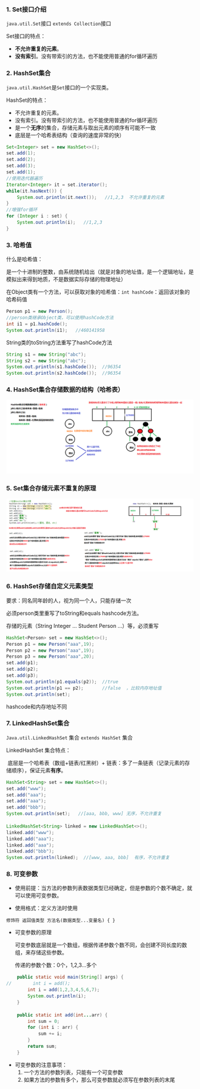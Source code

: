 ### 1. Set接口介绍

`java.util.Set`接口 `extends Collection`接口

Set接口的特点：

- **不允许重复的元素**。
- **没有索引**。没有带索引的方法，也不能使用普通的for循环遍历

### 2. HashSet集合

`java.util.HashSet`是`Set`接口的一个实现类。

HashSet的特点：

- 不允许重复的元素。
- 没有索引。没有带索引的方法，也不能使用普通的for循环遍历
- 是一个**无序**的集合，存储元素与取出元素的顺序有可能不一致
- 底层是一个哈希表结构（查询的速度非常的快）

```Java
Set<Integer> set = new HashSet<>();
set.add(1);
set.add(2);
set.add(3);
set.add(1);
//使用迭代器遍历
Iterator<Integer> it = set.iterator();
while(it.hasNext()) {
	System.out.println(it.next());   //1,2,3  不允许重复的元素
}
//增强for循环
for (Integer i : set) {
	System.out.println(i);   //1,2,3
}
```

### 3. 哈希值

什么是哈希值：

​	是一个十进制的整数，由系统随机给出（就是对象的地址值，是一个逻辑地址，是模拟出来得到地质，不是数据实际存储的物理地址）

在Object类有一个方法，可以获取对象的哈希值：`int hashCode`：返回该对象的哈希码值

```Java
Person p1 = new Person();
//person类继承Object类，可以使用hashCode方法
int i1 = p1.hashCode();
System.out.println(i1);   //460141958
```

String类的toString方法重写了hashCode方法

```Java
String s1 = new String("abc");
String s2 = new String("abc");
System.out.println(s1.hashCode());  //96354
System.out.println(s2.hashCode());  //96354
```

### 4. HashSet集合存储数据的结构（哈希表）

![05_HashSet集合存储数据的结构（哈希表）](images/05_HashSet%E9%9B%86%E5%90%88%E5%AD%98%E5%82%A8%E6%95%B0%E6%8D%AE%E7%9A%84%E7%BB%93%E6%9E%84%EF%BC%88%E5%93%88%E5%B8%8C%E8%A1%A8%EF%BC%89.bmp)

### 5. Set集合存储元素不重复的原理

![06_Set集合存储元素不重复的原理](images/06_Set%E9%9B%86%E5%90%88%E5%AD%98%E5%82%A8%E5%85%83%E7%B4%A0%E4%B8%8D%E9%87%8D%E5%A4%8D%E7%9A%84%E5%8E%9F%E7%90%86.bmp)

### 6. HashSet存储自定义元素类型

要求：同名同年龄的人，视为同一个人，只能存储一次

必须person类里重写了toString和equals hashcode方法。

存储的元素（String Integer  ... Student  Person ...）等，必须重写

```Java
HashSet<Person> set = new HashSet<>();
Person p1 = new Person("aaa",19);
Person p2 = new Person("aaa",19);
Person p3 = new Person("aaa",20);
set.add(p1);
set.add(p2);
set.add(p3);
System.out.println(p1.equals(p2));  //true
System.out.println(p1 == p2);       //false  ，比较内存地址值
System.out.println(set);
```

hashcode和内存地址不同

### 7. LinkedHashSet集合

`Java.util.LinkedHashSet` 集合 `extends HashSet` 集合

LinkedHashSet 集合特点：

​	底层是一个哈希表（数组+链表/红黑树）+ 链表：多了一条链表（记录元素的存储顺序），保证元素**有序**。

```Java
HashSet<String> set = new HashSet<>();
set.add("www");
set.add("aaa");
set.add("aaa");
set.add("bbb");
System.out.println(set);   //[aaa, bbb, www] 无序，不允许重复

LinkedHashSet<String> linked = new LinkedHashSet<>();
linked.add("www");
linked.add("aaa");
linked.add("aaa");
linked.add("bbb");
System.out.println(linked);  //[www, aaa, bbb]  有序，不允许重复
```

### 8. 可变参数

- 使用前提：当方法的参数列表数据类型已经确定，但是参数的个数不确定，就可以使用可变参数。

- 使用格式：定义方法时使用

```
修饰符 返回值类型 方法名(数据类型...变量名) { }
```

- 可变参数的原理

  可变参数底层就是一个数组，根据传递参数个数不同，会创建不同长度的数组，来存储这些参数。

  传递的参数个数：0个，1,2,3...多个

```Java
    public static void main(String[] args) {
//        int i = add();
        int i = add(1,2,3,4,5,6,7);
        System.out.println(i);
    }

    public static int add(int...arr) {
        int sum = 0;
        for (int i : arr) {
            sum += i;
        }
        return sum;
    }
```

- 可变参数的注意事项：
  1. 一个方法的参数列表，只能有一个可变参数
  2. 如果方法的参数有多个，那么可变参数就必须写在参数列表的末尾

